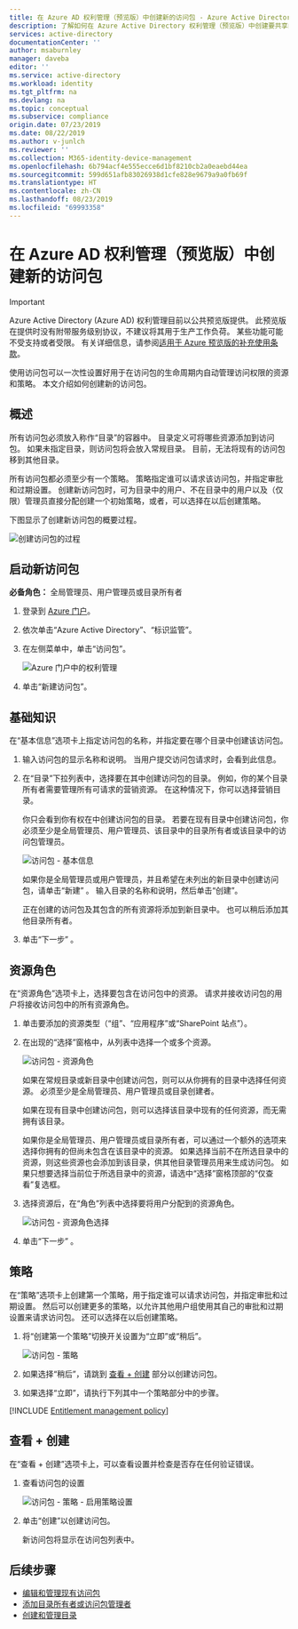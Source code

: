 ```yaml
---
title: 在 Azure AD 权利管理（预览版）中创建新的访问包 - Azure Active Directory
description: 了解如何在 Azure Active Directory 权利管理（预览版）中创建要共享的新资源访问包。
services: active-directory
documentationCenter: ''
author: msaburnley
manager: daveba
editor: ''
ms.service: active-directory
ms.workload: identity
ms.tgt_pltfrm: na
ms.devlang: na
ms.topic: conceptual
ms.subservice: compliance
origin.date: 07/23/2019
ms.date: 08/22/2019
ms.author: v-junlch
ms.reviewer: ''
ms.collection: M365-identity-device-management
ms.openlocfilehash: 6b794acf4e555ecce6d1bf8210cb2a0eaebd44ea
ms.sourcegitcommit: 599d651afb83026938d1cfe828e9679a9a0fb69f
ms.translationtype: HT
ms.contentlocale: zh-CN
ms.lasthandoff: 08/23/2019
ms.locfileid: "69993358"
---
```

# <a name="create-a-new-access-package-in-azure-ad-entitlement-management-preview"></a>在 Azure AD 权利管理（预览版）中创建新的访问包

> [!IMPORTANT]
> Azure Active Directory (Azure AD) 权利管理目前以公共预览版提供。
> 此预览版在提供时没有附带服务级别协议，不建议将其用于生产工作负荷。 某些功能可能不受支持或者受限。
> 有关详细信息，请参阅[适用于 Azure 预览版的补充使用条款](https://www.azure.cn/support/legal/)。

使用访问包可以一次性设置好用于在访问包的生命周期内自动管理访问权限的资源和策略。 本文介绍如何创建新的访问包。

## <a name="overview"></a>概述

所有访问包必须放入称作“目录”的容器中。 目录定义可将哪些资源添加到访问包。 如果未指定目录，则访问包将会放入常规目录。 目前，无法将现有的访问包移到其他目录。

所有访问包都必须至少有一个策略。 策略指定谁可以请求该访问包，并指定审批和过期设置。 创建新访问包时，可为目录中的用户、不在目录中的用户以及（仅限）管理员直接分配创建一个初始策略，或者，可以选择在以后创建策略。

下图显示了创建新访问包的概要过程。

![创建访问包的过程](./media/entitlement-management-access-package-create/access-package-process.png)

## <a name="start-new-access-package"></a>启动新访问包

**必备角色：** 全局管理员、用户管理员或目录所有者

1. 登录到 [Azure 门户](https://portal.azure.cn)。

1. 依次单击“Azure Active Directory”、“标识监管”。  

1. 在左侧菜单中，单击“访问包”。 

    ![Azure 门户中的权利管理](./media/entitlement-management-shared/elm-access-packages.png)

1. 单击“新建访问包”。 

## <a name="basics"></a>基础知识

在“基本信息”选项卡上指定访问包的名称，并指定要在哪个目录中创建该访问包。 

1. 输入访问包的显示名称和说明。 当用户提交访问包请求时，会看到此信息。

1. 在“目录”下拉列表中，选择要在其中创建访问包的目录。  例如，你的某个目录所有者需要管理所有可请求的营销资源。 在这种情况下，你可以选择营销目录。

    你只会看到你有权在中创建访问包的目录。 若要在现有目录中创建访问包，你必须至少是全局管理员、用户管理员、该目录中的目录所有者或该目录中的访问包管理员。

    ![访问包 - 基本信息](./media/entitlement-management-access-package-create/basics.png)

    如果你是全局管理员或用户管理员，并且希望在未列出的新目录中创建访问包，请单击“新建”  。 输入目录的名称和说明，然后单击“创建”。 

    正在创建的访问包及其包含的所有资源将添加到新目录中。 也可以稍后添加其他目录所有者。


1. 单击“下一步”  。

## <a name="resource-roles"></a>资源角色

在“资源角色”选项卡上，选择要包含在访问包中的资源。   请求并接收访问包的用户将接收访问包中的所有资源角色。

1. 单击要添加的资源类型（“组”、“应用程序”或“SharePoint 站点”）。   

1. 在出现的“选择”窗格中，从列表中选择一个或多个资源。

    ![访问包 - 资源角色](./media/entitlement-management-access-package-create/resource-roles.png)

    如果在常规目录或新目录中创建访问包，则可以从你拥有的目录中选择任何资源。 必须至少是全局管理员、用户管理员或目录创建者。

    如果在现有目录中创建访问包，则可以选择该目录中现有的任何资源，而无需拥有该目录。

    如果你是全局管理员、用户管理员或目录所有者，可以通过一个额外的选项来选择你拥有的但尚未包含在该目录中的资源。 如果选择当前不在所选目录中的资源，则这些资源也会添加到该目录，供其他目录管理员用来生成访问包。 如果只想要选择当前位于所选目录中的资源，请选中“选择”窗格顶部的“仅查看”复选框。 

1. 选择资源后，在“角色”列表中选择要将用户分配到的资源角色。 

    ![访问包 - 资源角色选择](./media/entitlement-management-access-package-create/resource-roles-role.png)

1. 单击“下一步”  。

## <a name="policy"></a>策略

在“策略”选项卡上创建第一个策略，用于指定谁可以请求访问包，并指定审批和过期设置。  然后可以创建更多的策略，以允许其他用户组使用其自己的审批和过期设置来请求访问包。 还可以选择在以后创建策略。

1. 将“创建第一个策略”切换开关设置为“立即”或“稍后”。   

    ![访问包 - 策略](./media/entitlement-management-access-package-create/policy.png)

1. 如果选择“稍后”，请跳到 [查看 + 创建](#review--create) 部分以创建访问包。 

1. 如果选择“立即”，请执行下列其中一个策略部分中的步骤。 

[!INCLUDE [Entitlement management policy](../../../includes/active-directory-entitlement-management-policy.md)]

## <a name="review--create"></a>查看 + 创建

在“查看 + 创建”选项卡上，可以查看设置并检查是否存在任何验证错误。 

1. 查看访问包的设置

    ![访问包 - 策略 - 启用策略设置](./media/entitlement-management-access-package-create/review-create.png)

1. 单击“创建”以创建访问包。 

    新访问包将显示在访问包列表中。

## <a name="next-steps"></a>后续步骤

- [编辑和管理现有访问包](entitlement-management-access-package-edit.md)
- [添加目录所有者或访问包管理者](entitlement-management-delegate.md#add-a-catalog-owner-or-an-access-package-manager)
- [创建和管理目录](entitlement-management-catalog-create.md)

<!-- Update_Description: wording update -->